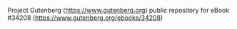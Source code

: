 Project Gutenberg (https://www.gutenberg.org) public repository for eBook #34208 (https://www.gutenberg.org/ebooks/34208)
